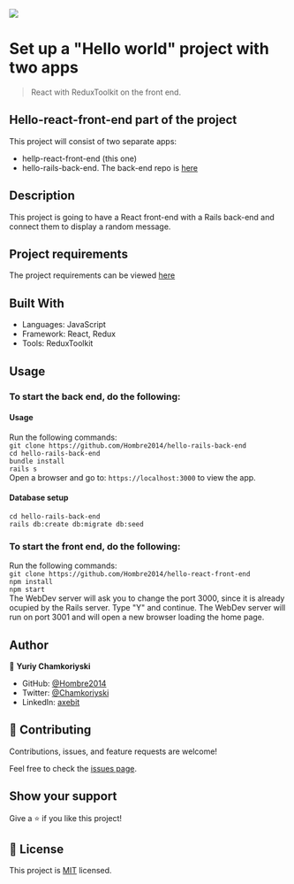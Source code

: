 ![](https://img.shields.io/badge/Microverse-blueviolet)

# Set up a "Hello world" project with two apps

>  React with ReduxToolkit on the front end.

## Hello-react-front-end part of the project

This project will consist of two separate apps:
- hellp-react-front-end (this one)
- hello-rails-back-end. The back-end repo is [here](https://github.com/Hombre2014/hello-rails-back-end)

## Description

This project is going to have a React front-end with a Rails back-end and connect them to display a random message.

## Project requirements

The project requirements can be viewed [here](https://github.com/microverseinc/curriculum-rails/blob/main/connect-frontend-frameworks/hello_world_two_apps.md)

## Built With

- Languages: JavaScript
- Framework: React, Redux
- Tools: ReduxToolkit

## Usage

### To start the back end, do the following:

#### Usage

Run the following commands:</br>
`git clone https://github.com/Hombre2014/hello-rails-back-end`</br>
`cd hello-rails-back-end`</br>
`bundle install`</br>
`rails s`</br>
Open a browser and go to: `https://localhost:3000` to view the app.

#### Database setup

`cd hello-rails-back-end`</br>
`rails db:create db:migrate db:seed`

### To start the front end, do the following:

Run the following commands:</br>
`git clone https://github.com/Hombre2014/hello-react-front-end`</br>
`npm install`</br>
`npm start`</br>
The WebDev server will ask you to change the port 3000, since it is already ocupied by the Rails server. Type "Y" and continue. The WebDev server will run on port 3001 and will open a new browser loading the home page.

## Author

👤 **Yuriy Chamkoriyski**

- GitHub: [@Hombre2014](https://github.com/Hombre2014)
- Twitter: [@Chamkoriyski](https://twitter.com/Chamkoriyski)
- LinkedIn: [axebit](https://linkedin.com/in/axebit)

## 🤝 Contributing

Contributions, issues, and feature requests are welcome!

Feel free to check the [issues page](https://github.com/Hombre2014/hello-react-front-end/issues).

## Show your support

Give a ⭐️ if you like this project!

## 📝 License

This project is [MIT](./license.md) licensed.
